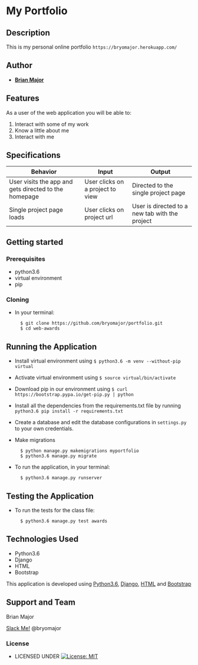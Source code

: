 # My Portfolio


## Description
This is my personal online portfolio `https://bryomajor.herokuapp.com/`


## Author


* [**Brian Major**](https://github.com/bryomajor)

## Features


As a user of the web application you will be able to:

1. Interact with some of my work
2. Know a little about me
3. Interact with me

## Specifications
| Behavior            | Input                         | Output                        | 
| ------------------- | ----------------------------- | ----------------------------- |
| User visits the app and gets directed to the homepage  | User clicks on a project to view | Directed to the single project page | 
Single project page loads | User clicks on project url | User is directed to a new tab with the project |


## Getting started
### Prerequisites
* python3.6
* virtual environment
* pip

### Cloning
* In your terminal:
        
        $ git clone https://github.com/bryomajor/portfolio.git
        $ cd web-awards

## Running the Application
* Install virtual environment using `$ python3.6 -m venv --without-pip virtual`
* Activate virtual environment using `$ source virtual/bin/activate`
* Download pip in our environment using `$ curl https://bootstrap.pypa.io/get-pip.py | python`
* Install all the dependencies from the requirements.txt file by running `python3.6 pip install -r requirements.txt`
* Create a database and edit the database configurations in `settings.py` to your own credentials.
* Make migrations

        $ python manage.py makemigrations myportfolio
        $ python3.6 manage.py migrate 

* To run the application, in your terminal:

        $ python3.6 manage.py runserver
        
## Testing the Application
* To run the tests for the class file:

        $ python3.6 manage.py test awards
        
## Technologies Used
* Python3.6
* Django
* HTML
* Bootstrap

This application is developed using [Python3.6](https://www.python.org/doc/), [Django](https://www.djangoproject.com/), [HTML](https://getbootstrap.com/) and [Bootstrap](https://getbootstrap.com/)


## Support and Team
Brian Major


[Slack Me!](https://slack.com/intl/en-ke/)  @bryomajor


### License

* LICENSED UNDER  [![License: MIT](https://img.shields.io/badge/License-MIT-yellow.svg)](license/MIT)
